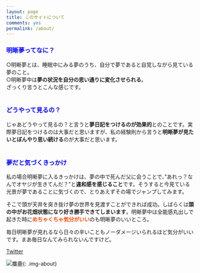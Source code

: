 ```yaml
---
layout: page
title: このサイトについて
comments: yes
permalink: /about/
---
```



### <font color="Blue">明晰夢ってなに？</font>

○明晰夢とは、睡眠中にみる夢のうち、自分で夢であると自覚しながら見ている夢のこと。  
○明晰夢中は**夢の状況を自分の思い通りに変化させられる**。  
ざっくり言うとこんな感じです。  
<br>
### <font color="Blue">どうやって見るの？</font>
じゃあどうやって見るの？と言うと**夢日記をつけるのが効果的**とのことです。実際夢日記をつけるのは大事だと思いますが、私の経験則から言うと**明晰夢が見たいとぼんやり思い続ける**のが大事だと思います。  
<br>
### <font color="Blue">夢だと気づくきっかけ</font>
私の場合明晰夢に入るきっかけは、夢の中で死んだ父に会うことで、”あれっ？なんでオヤジが生きてんだ？”と**違和感を感じること**です。そうすると今見ている光景が夢であることに気づくので、とりあえずその場でジャンプしてみます。

そこで頭が天井を突き抜け夢の世界を見渡すことができれば成功。しばらくは**頭の中がお花畑状態になり好き勝手できてしまいます**。明晰夢中は全能感丸出しで起きた時に<font color="OrangeRed"><strong>めちゃくちゃ気分がいい</strong></font>のも明晰夢のいいところ。

毎日明晰夢が見れるなら日々の辛いこともノーダメージいられるほど気分がいいです。まあ毎日なんてみられないんですけど。


[Twitter](https://twitter.com/barazou  "Twitter")


![麋鹿](https://karate-bakabon.github.io/diary/images/cat.jpg){: .img-about}
